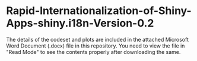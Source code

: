 # Rapid-Internationalization-of-Shiny-Apps-shiny.i18n-Version-0.2

The details of the codeset and plots are included in the attached Microsoft Word Document (.docx) file in this repository. 
You need to view the file in "Read Mode" to see the contents properly after downloading the same.
